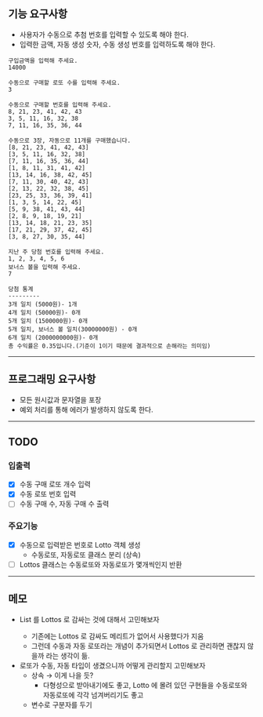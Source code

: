 ## 기능 요구사항
- 사용자가 수동으로 추첨 번호를 입력할 수 있도록 해야 한다.
- 입력한 금액, 자동 생성 숫자, 수동 생성 번호를 입력하도록 해야 한다.
```
구입금액을 입력해 주세요.
14000

수동으로 구매할 로또 수를 입력해 주세요.
3

수동으로 구매할 번호를 입력해 주세요.
8, 21, 23, 41, 42, 43
3, 5, 11, 16, 32, 38
7, 11, 16, 35, 36, 44

수동으로 3장, 자동으로 11개를 구매했습니다.
[8, 21, 23, 41, 42, 43]
[3, 5, 11, 16, 32, 38]
[7, 11, 16, 35, 36, 44]
[1, 8, 11, 31, 41, 42]
[13, 14, 16, 38, 42, 45]
[7, 11, 30, 40, 42, 43]
[2, 13, 22, 32, 38, 45]
[23, 25, 33, 36, 39, 41]
[1, 3, 5, 14, 22, 45]
[5, 9, 38, 41, 43, 44]
[2, 8, 9, 18, 19, 21]
[13, 14, 18, 21, 23, 35]
[17, 21, 29, 37, 42, 45]
[3, 8, 27, 30, 35, 44]

지난 주 당첨 번호를 입력해 주세요.
1, 2, 3, 4, 5, 6
보너스 볼을 입력해 주세요.
7

당첨 통계
---------
3개 일치 (5000원)- 1개
4개 일치 (50000원)- 0개
5개 일치 (1500000원)- 0개
5개 일치, 보너스 볼 일치(30000000원) - 0개
6개 일치 (2000000000원)- 0개
총 수익률은 0.35입니다.(기준이 1이기 때문에 결과적으로 손해라는 의미임)
```
---
## 프로그래밍 요구사항
- 모든 원시값과 문자열을 포장
- 예외 처리를 통해 에러가 발생하지 않도록 한다.
---
## TODO
### 입출력
- [x] 수동 구매 로또 개수 입력
- [x] 수동 로또 번호 입력
- [ ] 수동 구매 수, 자동 구매 수 출력
### 주요기능
- [x] 수동으로 입력받은 번호로 Lotto 객체 생성
  - 수동로또, 자동로또 클래스 분리 (상속)
- [ ] Lottos 클래스는 수동로또와 자동로또가 몇개씩인지 반환
---
## 메모
- List<Lotto> 를 Lottos 로 감싸는 것에 대해서 고민해보자
  - 기존에는 Lottos 로 감싸도 메리트가 없어서 사용했다가 지움
  - 그런데 수동과 자동 로또라는 개념이 추가되면서 Lottos 로 관리하면 괜찮지 않을까 라는 생각이 듦.
- 로또가 수동, 자동 타입이 생겼으니까 어떻게 관리할지 고민해보자
  - 상속 → 이게 나을 듯?
    - 다형성으로 받아내기에도 좋고, Lotto 에 몰려 있던 구현들을 수동로또와 자동로또에 각각 넘겨버리기도 좋고
  - 변수로 구분자를 두기
